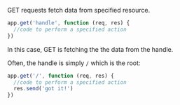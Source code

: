 <!--title={A Closer Look at GET}-->

GET requests fetch data from specified resource. 

```javascript
app.get('handle', function (req, res) {
  //code to perform a specified action
})
```

In this case, GET is fetching the the data from the handle.

Often, the handle is simply `/` which is the root:

```javascript
app.get('/', function (req, res) {
  //code to perform a specified action
  res.send('got it!')
})
```

